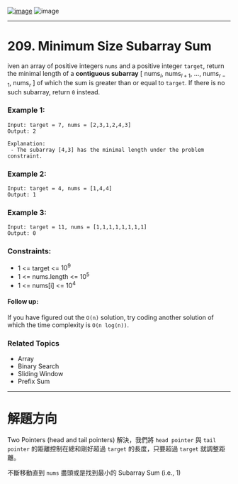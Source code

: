 [![image](https://img.shields.io/badge/Leetcode-Link-blue?logo=leetcode)](https://leetcode.com/problems/minimum-size-subarray-sum/)
![image](https://img.shields.io/badge/Difficulty-Medium-yellow)

---

# 209. Minimum Size Subarray Sum

iven an array of positive integers `nums` and a positive integer `target`, return the minimal length of a **contiguous subarray** [ $\text{nums}_l$, $\text{nums}_{l+1}$, ..., $\text{nums}_{r-1}$, $\text{nums}_r$ ] of which the sum is greater than or equal to `target`. If there is no such subarray, return `0` instead.

### Example 1:

```
Input: target = 7, nums = [2,3,1,2,4,3]
Output: 2

Explanation:
 - The subarray [4,3] has the minimal length under the problem constraint.
```

### Example 2:

```
Input: target = 4, nums = [1,4,4]
Output: 1
```

### Example 3:

```
Input: target = 11, nums = [1,1,1,1,1,1,1,1]
Output: 0
```

### Constraints:

- 1 <= target <= $10^9$
- 1 <= nums.length <= $10^5$
- 1 <= nums[i] <= $10^4$

#### Follow up:

If you have figured out the `O(n)` solution, try coding another solution of which the time complexity is `O(n log(n))`.

### Related Topics

- Array
- Binary Search
- Sliding Window
- Prefix Sum
  
---

# 解題方向

Two Pointers (head and tail pointers) 解決，我們將 `head pointer` 與 `tail pointer` 的距離控制在總和剛好超過 `target` 的長度，只要超過 `target` 就調整距離。

不斷移動直到 `nums` 盡頭或是找到最小的 Subarray Sum (i.e., 1)